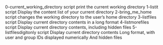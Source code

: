 0-current_working_directory script print the current working directory
1-listit script Display the content list of your current directory
2-bring_me_home script changes the working directory to the user’s home directory
3-listfiles script Display current directory contents in a long format
4-listmorefiles script Display current directory contents, including hidden files
5-listfilesdigitonly  script Display current directory contents Long format, with user and group IDs displayed numerically And hidden files
